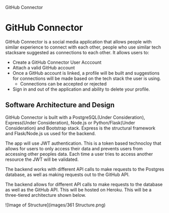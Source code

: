GitHub Connector

# **GitHub Connector**

GitHub Connector is a social media application that allows people with similar experience to connect with each other, people who use similar tech stacksare suggested as connections to each other. It allows users to:

  - Create a GitHub Connector User Acccount
  - Attach a valid GitHub account
  - Once a GitHub account is linked, a profile will be built and suggestions for connections will be made based on the tech stack the user is using.
    - Connections can be accepted or rejected
  - Sign in and out of the application and ability to delete your profile.
  
  ## **Software Architecture and Design**
GitHub Connector is built with a PostgreSQL(Under Consideration), Express(Under Consideration), Node.js or Python/Flask(Under Consideration) and Bootstrap stack. Express is the structural framework and Flask/Node.js us used for the backend. 

The app will use JWT authentication. This is a token based technocloy that allows for users to only access their data and prevents users from accessing other peoples data. Each time a user tries to access another resource the JWT will be validated.

The backend works with different API calls to make requests to the Postgres database, as well as making requests out to the GitHub API. 

The backend allows for different API calls to make requests to the database as well as the GitHub API. This will be hosted on Heroku. This will be a three-tiered architecture shown below.

![Image of Structure](images/361 Structure.png)






